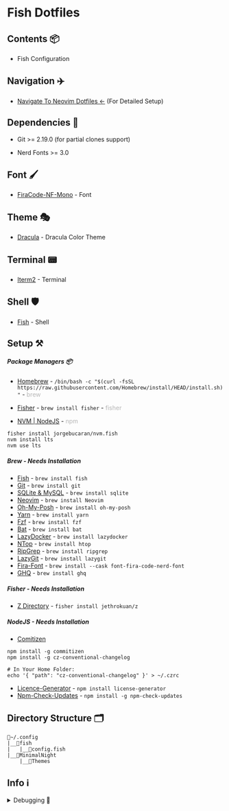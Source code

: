 # Fish Dotfiles

## Contents 📦

- Fish Configuration

## Navigation ✈️

- [Navigate To Neovim Dotfiles <-](https://github.com/AndreM222/nvim) (For Detailed Setup)

## Dependencies 📃

- Git >= 2.19.0 (for partial clones support)

- Nerd Fonts >= 3.0

## Font 🖌️

- [FiraCode-NF-Mono](https://www.nerdfonts.com/font-downloads) - Font

## Theme 🎭

- [Dracula](https://draculatheme.com/windows-terminal) - Dracula Color Theme

## Terminal 📟

- [Iterm2](https://iterm2.com/index.html) - Terminal

## Shell 🛡️

- [Fish](https://fishshell.com/) - Shell

## Setup ⚒️

##### Package Managers 📦

- [Homebrew](https://brew.sh/) - `/bin/bash -c "$(curl -fsSL https://raw.githubusercontent.com/Homebrew/install/HEAD/install.sh)"` - <span style="opacity:30%">brew</span>

- [Fisher](https://github.com/jorgebucaran/fisher) - `brew install fisher` - <span style="opacity:30%">fisher</span>

- [NVM | NodeJS](https://github.com/jorgebucaran/nvm.fish) - <span style="opacity:30%">npm</span>
```fish
fisher install jorgebucaran/nvm.fish
nvm install lts
nvm use lts
```

##### Brew - Needs Installation

- [Fish](https://fishshell.com/) - `brew install fish`
- [Git](https://git-scm.com/download/win) - `brew install git`
- [SQLite & MySQL](https://sqlite.org/index.html) - `brew install sqlite`
- [Neovim](https://brew.run/search?query=neovim) - `brew install Neovim`
- [Oh-My-Posh](https://ohmyposh.dev/docs/installation/windows) - `brew install oh-my-posh`
- [Yarn](https://yarnpkg.com/) - `brew install yarn`
- [Fzf](https://github.com/junegunn/fzf) - `brew install fzf`
- [Bat](https://github.com/sharkdp/bat) - `brew install bat`
- [LazyDocker](https://github.com/jesseduffield/lazydocker) - `brew install lazydocker`
- [NTop](https://htop.dev/) - `brew install htop`
- [RipGrep](https://github.com/BurntSushi/ripgrep) - `brew install ripgrep`
- [LazyGit](https://github.com/jesseduffield/lazygit) - `brew install lazygit`
- [Fira-Font](https://github.com/ryanoasis/nerd-fonts) - `brew install --cask font-fira-code-nerd-font`
- [GHQ](https://github.com/x-motemen/ghq) - `brew install ghq`

##### Fisher - Needs Installation

- [Z Directory](https://github.com/jethrokuan/z) - `fisher install jethrokuan/z`


##### NodeJS - Needs Installation

- [Comitizen](https://github.com/streamich/git-cz)
```fish
npm install -g commitizen
npm install -g cz-conventional-changelog

# In Your Home Folder:
echo '{ "path": "cz-conventional-changelog" }' > ~/.czrc
```

- [Licence-Generator](https://github.com/shadcn/license-generator) - `npm install license-generator`
- [Npm-Check-Updates](https://www.npmjs.com/package/npm-check-updates) - `npm install -g npm-check-updates`

## Directory Structure 🗂️

```
📂~/.config
|__📂fish
|   |__📄config.fish
|__📂MinimalNight
    |__📑Themes
```

## Info ℹ️

<details>
<summary>Debugging 🐞</summary>


Problem: `Commitizen opening editor instead of commit options`

Fix:
```fish
# Friendly setup for commitizen globally:
npm install -g commitizen cz-conventional-changelog && echo '{ "path": "cz-conventional-changelog" }' > ~/.czrc
```

</details>
